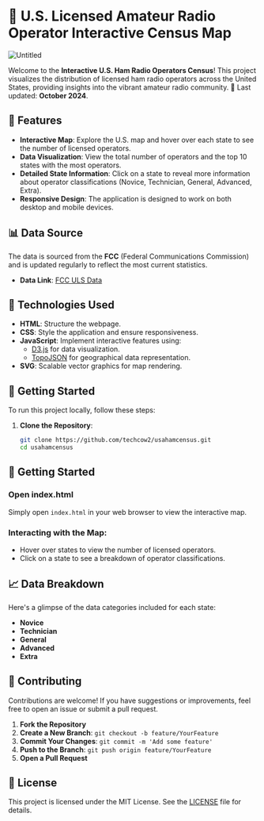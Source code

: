 # 📡 U.S. Licensed Amateur Radio Operator Interactive Census Map

![Untitled](https://github.com/user-attachments/assets/99e58e68-c6e4-457b-b578-b793f0b45271)


Welcome to the **Interactive U.S. Ham Radio Operators Census**! This project visualizes the distribution of licensed ham radio operators across the United States, providing insights into the vibrant amateur radio community. 📅 Last updated: **October 2024**.

## 🌟 Features

- **Interactive Map**: Explore the U.S. map and hover over each state to see the number of licensed operators.
- **Data Visualization**: View the total number of operators and the top 10 states with the most operators.
- **Detailed State Information**: Click on a state to reveal more information about operator classifications (Novice, Technician, General, Advanced, Extra).
- **Responsive Design**: The application is designed to work on both desktop and mobile devices.

## 📊 Data Source

The data is sourced from the **FCC** (Federal Communications Commission) and is updated regularly to reflect the most current statistics. 

- **Data Link**: [FCC ULS Data](http://wireless.fcc.gov/uls/index.htm?job=transaction&page=weekly)

## 🎨 Technologies Used

- **HTML**: Structure the webpage.
- **CSS**: Style the application and ensure responsiveness.
- **JavaScript**: Implement interactive features using:
  - [D3.js](https://d3js.org/) for data visualization.
  - [TopoJSON](https://github.com/topojson/topojson) for geographical data representation.
- **SVG**: Scalable vector graphics for map rendering.

## 🚀 Getting Started

To run this project locally, follow these steps:

1. **Clone the Repository**:
   ```bash
   git clone https://github.com/techcow2/usahamcensus.git
   cd usahamcensus
## 📂 Getting Started

### Open index.html
Simply open `index.html` in your web browser to view the interactive map.

### Interacting with the Map:
- Hover over states to view the number of licensed operators.
- Click on a state to see a breakdown of operator classifications.

## 📈 Data Breakdown

Here's a glimpse of the data categories included for each state:
- **Novice**
- **Technician**
- **General**
- **Advanced**
- **Extra**

## 🙌 Contributing

Contributions are welcome! If you have suggestions or improvements, feel free to open an issue or submit a pull request.

1. **Fork the Repository**
2. **Create a New Branch**: `git checkout -b feature/YourFeature`
3. **Commit Your Changes**: `git commit -m 'Add some feature'`
4. **Push to the Branch**: `git push origin feature/YourFeature`
5. **Open a Pull Request**

## 📜 License

This project is licensed under the MIT License. See the [LICENSE](LICENSE) file for details.
